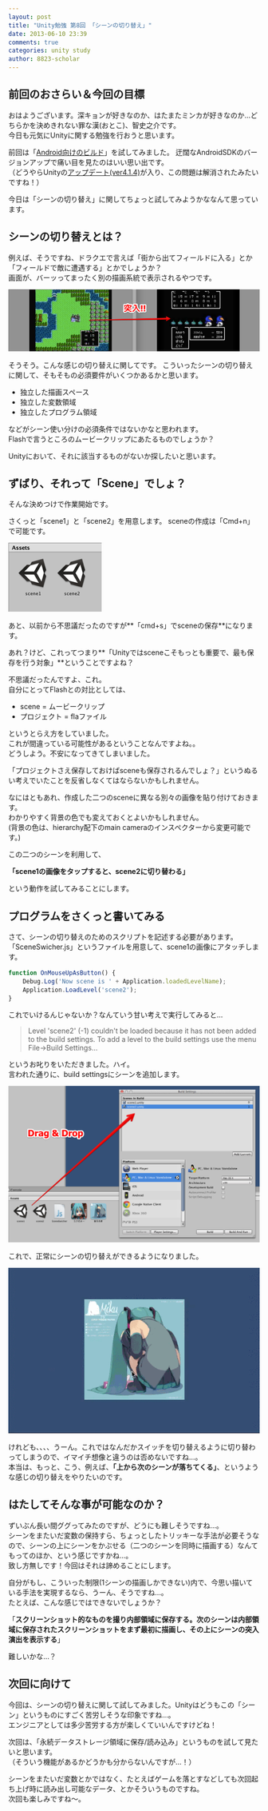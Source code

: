 ```yaml
---
layout: post
title: "Unity勉強 第8回 「シーンの切り替え」"
date: 2013-06-10 23:39
comments: true
categories: unity study
author: 8823-scholar
---
```


## 前回のおさらい＆今回の目標

おはようございます。深キョンが好きなのか、はたまたミンカが好きなのか…どちらかを決めきれない罪な漢(おとこ)、智史之介です。  
今日も元気にUnityに関する勉強を行おうと思います。

前回は「[Android向けのビルド](/blog/2013/05/29/unity-study-07-build-for-android/)」を試してみました。
迂闊なAndroidSDKのバージョンアップで痛い目を見たのはいい思い出です。  
（どうやらUnityの[アップデート(ver4.1.4)](http://japan.unity3d.com/unity/whats-new/unity-4.1.4)が入り、この問題は解消されたみたいですね！）

今日は「シーンの切り替え」に関してちょっと試してみようかななんて思っています。


## シーンの切り替えとは？

例えば、そうですね、ドラクエで言えば「街から出てフィールドに入る」とか「フィールドで敵に遭遇する」とかでしょうか？  
画面が、バーッってまったく別の描画系統で表示されるやつです。

![フィールドから戦闘画面へ](/images/posts/2013-06-10-unity-study-08-scene-change/dq_field-to-battle.png)

そうそう。こんな感じの切り替えに関してです。
こういったシーンの切り替えに関して、そもそもの必須要件がいくつかあるかと思います。

* 独立した描画スペース
* 独立した変数領域
* 独立したプログラム領域

などがシーン使い分けの必須条件ではないかなと思われます。  
Flashで言うところのムービークリップにあたるものでしょうか？

Unityにおいて、それに該当するものがないか探したいと思います。


## ずばり、それって「Scene」でしょ？

そんな決めつけで作業開始です。

さくっと「scene1」と「scene2」を用意します。
sceneの作成は「Cmd+n」で可能です。  

![scene作成](/images/posts/2013-06-10-unity-study-08-scene-change/make-scene.png)

あと、以前から不思議だったのですが**「cmd+s」でsceneの保存**になります。

あれ？けど、これってつまり**「Unityではsceneこそもっとも重要で、最も保存を行う対象」**ということですよね？

不思議だったんですよ、これ。  
自分にとってFlashとの対比としては、

* scene = ムービークリップ
* プロジェクト = flaファイル

というとらえ方をしていました。  
これが間違っている可能性があるということなんですよね。。  
どうしよう。不安になってきてしまいました。

「プロジェクトさえ保存しておけばsceneも保存されるんでしょ？」というぬるい考えでいたことを反省しなくてはならないかもしれません。

なにはともあれ、作成した二つのsceneに異なる別々の画像を貼り付けておきます。  
わかりやすく背景の色でも変えておくとよいかもしれません。  
(背景の色は、hierarchy配下のmain cameraのインスペクターから変更可能です。)

この二つのシーンを利用して、

**「scene1の画像をタップすると、scene2に切り替わる」**

という動作を試してみることにします。


## プログラムをさくっと書いてみる

さて、シーンの切り替えのためのスクリプトを記述する必要があります。  
「SceneSwicher.js」というファイルを用意して、scene1の画像にアタッチします。

```javascript
function OnMouseUpAsButton() {
    Debug.Log('Now scene is ' + Application.loadedLevelName);
    Application.LoadLevel('scene2'); 
}
```

これでいけるんじゃないか？なんていう甘い考えで実行してみると…

> Level 'scene2' (-1) couldn't be loaded because it has not been added to the build settings.
> To add a level to the build settings use the menu File->Build Settings...

というお叱りをいただきました。ハイ。  
言われた通りに、build settingsにシーンを追加します。

![build settingsに追加](/images/posts/2013-06-10-unity-study-08-scene-change/add-build-setting.png)

これで、正常にシーンの切り替えができるようになりました。

![build settingsに追加](/images/posts/2013-06-10-unity-study-08-scene-change/scene-change1.gif)

けれども、、、、うーん。これではなんだかスイッチを切り替えるように切り替わってしまうので、イマイチ想像と違うのは否めないですね…。  
本当は、もっと、こう、例えば、**「上から次のシーンが落ちてくる」**、というような感じの切り替えをやりたいのです。


## はたしてそんな事が可能なのか？

ずいぶん長い間ググってみたのですが、どうにも難しそうですね…。  
シーンをまたいだ変数の保持すら、ちょっとしたトリッキーな手法が必要そうなので、シーンの上にシーンをかぶせる（二つのシーンを同時に描画する）なんてもってのほか、という感じですかね…。  
致し方無しです！今回はそれは諦めることにします。  

自分がもし、こういった制限(1シーンの描画しかできない)内で、今思い描いている手法を実現するなら、うーん、そうですね…。  
たとえば、こんな感じではできないでしょうか？

「**スクリーンショット的なものを撮り内部領域に保存する。次のシーンは内部領域に保存されたスクリーンショットをまず最初に描画し、その上にシーンの突入演出を表示する**」

難しいかな…？



## 次回に向けて

今回は、シーンの切り替えに関して試してみました。Unityはどうもこの「シーン」というものにすごく苦労しそうな印象ですね…。  
エンジニアとしては多少苦労する方が楽しくていいんですけどね！

次回は、「永続データストレージ領域に保存/読み込み」というものを試して見たいと思います。  
（そういう機能があるかどうかも分からないんですが…！）

シーンをまたいだ変数とかではなく、たとえばゲームを落とすなどしても次回起ち上げ時に読み出し可能なデータ、とかそういうものですね。  
次回も楽しみですね〜。

